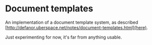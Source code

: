 # Document templates
An implementation of a document template system, as described
[http://defanor.uberspace.net/notes/document-templates.html](here).

Just experimenting for now, it's far from anything usable.
